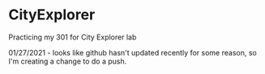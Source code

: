 # CityExplorer
Practicing my 301 for City Explorer lab

01/27/2021 - looks like github hasn't updated recently for some reason, so I'm creating a change to do a push.
